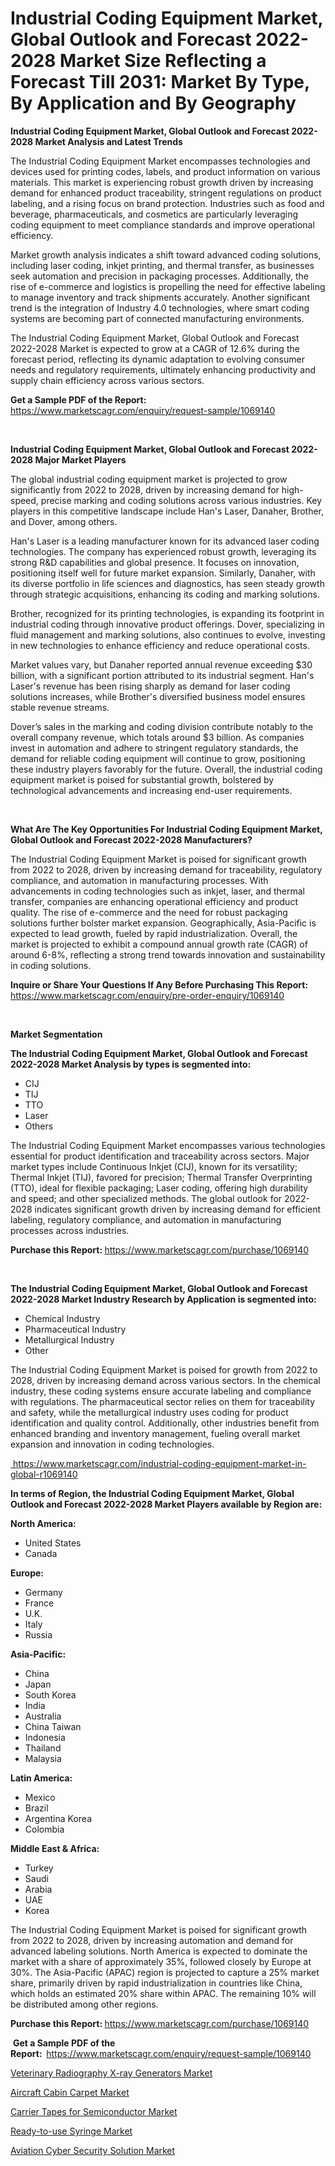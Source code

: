 <p><h1>Industrial Coding Equipment Market, Global Outlook and Forecast 2022-2028 Market Size Reflecting a Forecast Till 2031: Market By Type, By Application and By Geography</h1></p><p><strong>Industrial Coding Equipment Market, Global Outlook and Forecast 2022-2028 Market Analysis and Latest Trends</strong></p>
<p><p>The Industrial Coding Equipment Market encompasses technologies and devices used for printing codes, labels, and product information on various materials. This market is experiencing robust growth driven by increasing demand for enhanced product traceability, stringent regulations on product labeling, and a rising focus on brand protection. Industries such as food and beverage, pharmaceuticals, and cosmetics are particularly leveraging coding equipment to meet compliance standards and improve operational efficiency.</p><p>Market growth analysis indicates a shift toward advanced coding solutions, including laser coding, inkjet printing, and thermal transfer, as businesses seek automation and precision in packaging processes. Additionally, the rise of e-commerce and logistics is propelling the need for effective labeling to manage inventory and track shipments accurately. Another significant trend is the integration of Industry 4.0 technologies, where smart coding systems are becoming part of connected manufacturing environments.</p><p>The Industrial Coding Equipment Market, Global Outlook and Forecast 2022-2028 Market is expected to grow at a CAGR of 12.6% during the forecast period, reflecting its dynamic adaptation to evolving consumer needs and regulatory requirements, ultimately enhancing productivity and supply chain efficiency across various sectors.</p></p>
<p><strong>Get a Sample PDF of the Report:&nbsp;</strong> <a href="https://www.marketscagr.com/enquiry/request-sample/1069140?utm_campaign=1520&utm_medium=2&utm_source=Github&utm_content=ia&utm_term=11102024&utm_id=industrial-coding-equipment-market-global-outlook-and-forecast-2022-2028">https://www.marketscagr.com/enquiry/request-sample/1069140</a></p>
<p>&nbsp;</p>
<p><strong>Industrial Coding Equipment Market, Global Outlook and Forecast 2022-2028 Major Market Players</strong></p>
<p><p>The global industrial coding equipment market is projected to grow significantly from 2022 to 2028, driven by increasing demand for high-speed, precise marking and coding solutions across various industries. Key players in this competitive landscape include Han's Laser, Danaher, Brother, and Dover, among others.</p><p>Han's Laser is a leading manufacturer known for its advanced laser coding technologies. The company has experienced robust growth, leveraging its strong R&D capabilities and global presence. It focuses on innovation, positioning itself well for future market expansion. Similarly, Danaher, with its diverse portfolio in life sciences and diagnostics, has seen steady growth through strategic acquisitions, enhancing its coding and marking solutions.</p><p>Brother, recognized for its printing technologies, is expanding its footprint in industrial coding through innovative product offerings. Dover, specializing in fluid management and marking solutions, also continues to evolve, investing in new technologies to enhance efficiency and reduce operational costs.</p><p>Market values vary, but Danaher reported annual revenue exceeding $30 billion, with a significant portion attributed to its industrial segment. Han's Laser's revenue has been rising sharply as demand for laser coding solutions increases, while Brother's diversified business model ensures stable revenue streams. </p><p>Dover’s sales in the marking and coding division contribute notably to the overall company revenue, which totals around $3 billion. As companies invest in automation and adhere to stringent regulatory standards, the demand for reliable coding equipment will continue to grow, positioning these industry players favorably for the future. Overall, the industrial coding equipment market is poised for substantial growth, bolstered by technological advancements and increasing end-user requirements.</p></p>
<p>&nbsp;</p>
<p><strong>What Are The Key Opportunities For Industrial Coding Equipment Market, Global Outlook and Forecast 2022-2028 Manufacturers?</strong></p>
<p><p>The Industrial Coding Equipment Market is poised for significant growth from 2022 to 2028, driven by increasing demand for traceability, regulatory compliance, and automation in manufacturing processes. With advancements in coding technologies such as inkjet, laser, and thermal transfer, companies are enhancing operational efficiency and product quality. The rise of e-commerce and the need for robust packaging solutions further bolster market expansion. Geographically, Asia-Pacific is expected to lead growth, fueled by rapid industrialization. Overall, the market is projected to exhibit a compound annual growth rate (CAGR) of around 6-8%, reflecting a strong trend towards innovation and sustainability in coding solutions.</p></p>
<p><strong>Inquire or Share Your Questions If Any Before Purchasing This Report:</strong> <a href="https://www.marketscagr.com/enquiry/pre-order-enquiry/1069140?utm_campaign=1520&utm_medium=2&utm_source=Github&utm_content=ia&utm_term=11102024&utm_id=industrial-coding-equipment-market-global-outlook-and-forecast-2022-2028">https://www.marketscagr.com/enquiry/pre-order-enquiry/1069140</a></p>
<p>&nbsp;</p>
<p><strong>Market Segmentation</strong></p>
<p><strong>The Industrial Coding Equipment Market, Global Outlook and Forecast 2022-2028 Market Analysis by types is segmented into:</strong></p>
<p><ul><li>CIJ</li><li>TIJ</li><li>TTO</li><li>Laser</li><li>Others</li></ul></p>
<p><p>The Industrial Coding Equipment Market encompasses various technologies essential for product identification and traceability across sectors. Major market types include Continuous Inkjet (CIJ), known for its versatility; Thermal Inkjet (TIJ), favored for precision; Thermal Transfer Overprinting (TTO), ideal for flexible packaging; Laser coding, offering high durability and speed; and other specialized methods. The global outlook for 2022-2028 indicates significant growth driven by increasing demand for efficient labeling, regulatory compliance, and automation in manufacturing processes across industries.</p></p>
<p><strong>Purchase this Report:&nbsp;</strong><a href="https://www.marketscagr.com/purchase/1069140?utm_campaign=1520&utm_medium=2&utm_source=Github&utm_content=ia&utm_term=11102024&utm_id=industrial-coding-equipment-market-global-outlook-and-forecast-2022-2028">https://www.marketscagr.com/purchase/1069140</a></p>
<p>&nbsp;</p>
<p><strong>The Industrial Coding Equipment Market, Global Outlook and Forecast 2022-2028 Market Industry Research by Application is segmented into:</strong></p>
<p><ul><li>Chemical Industry</li><li>Pharmaceutical Industry</li><li>Metallurgical Industry</li><li>Other</li></ul></p>
<p><p>The Industrial Coding Equipment Market is poised for growth from 2022 to 2028, driven by increasing demand across various sectors. In the chemical industry, these coding systems ensure accurate labeling and compliance with regulations. The pharmaceutical sector relies on them for traceability and safety, while the metallurgical industry uses coding for product identification and quality control. Additionally, other industries benefit from enhanced branding and inventory management, fueling overall market expansion and innovation in coding technologies.</p></p>
<p><a href="https://www.marketscagr.com/industrial-coding-equipment-market-in-global-r1069140?utm_campaign=1520&utm_medium=2&utm_source=Github&utm_content=ia&utm_term=11102024&utm_id=industrial-coding-equipment-market-global-outlook-and-forecast-2022-2028">&nbsp;https://www.marketscagr.com/industrial-coding-equipment-market-in-global-r1069140</a></p>
<p><strong>In terms of Region, the Industrial Coding Equipment Market, Global Outlook and Forecast 2022-2028 Market Players available by Region are:</strong></p>
<p>
    <p> <strong> North America: </strong>
        <ul>
            <li>United States</li>
            <li>Canada</li>
        </ul>
        </p> 
    <p> <strong> Europe: </strong>
        <ul>
            <li>Germany</li>
            <li>France</li>
            <li>U.K.</li>
            <li>Italy</li>
            <li>Russia</li>
        </ul>
        </p> 
    <p> <strong> Asia-Pacific: </strong>
        <ul>
            <li>China</li>
            <li>Japan</li>
            <li>South Korea</li>
            <li>India</li>
            <li>Australia</li>
            <li>China Taiwan</li>
            <li>Indonesia</li>
            <li>Thailand</li>
            <li>Malaysia</li>
        </ul>
        </p> 
    <p> <strong> Latin America: </strong>
        <ul>
            <li>Mexico</li>
            <li>Brazil</li>
            <li>Argentina Korea</li>
            <li>Colombia</li>
        </ul>
        </p> 
    <p> <strong> Middle East & Africa: </strong>
        <ul>
            <li>Turkey</li>
            <li>Saudi</li>
            <li>Arabia</li>
            <li>UAE</li>
            <li>Korea</li>
        </ul>
    </p>
    </p>
<p><p>The Industrial Coding Equipment Market is poised for significant growth from 2022 to 2028, driven by increasing automation and demand for advanced labeling solutions. North America is expected to dominate the market with a share of approximately 35%, followed closely by Europe at 30%. The Asia-Pacific (APAC) region is projected to capture a 25% market share, primarily driven by rapid industrialization in countries like China, which holds an estimated 20% share within APAC. The remaining 10% will be distributed among other regions.</p></p>
<p><strong>Purchase this Report: </strong><a href="https://www.marketscagr.com/purchase/1069140?utm_campaign=1520&utm_medium=2&utm_source=Github&utm_content=ia&utm_term=11102024&utm_id=industrial-coding-equipment-market-global-outlook-and-forecast-2022-2028">https://www.marketscagr.com/purchase/1069140</a></p>
<p>&nbsp;<strong>Get a Sample PDF of the Report:&nbsp;&nbsp;</strong><a href="https://www.marketscagr.com/enquiry/request-sample/1069140?utm_campaign=1520&utm_medium=2&utm_source=Github&utm_content=ia&utm_term=11102024&utm_id=industrial-coding-equipment-market-global-outlook-and-forecast-2022-2028">https://www.marketscagr.com/enquiry/request-sample/1069140</a></p>
<p><strong></strong></p>
<p><p><a href="https://www.linkedin.com/pulse/veterinary-radiography-x-ray-generators-market-size-type-power-dsltf?utm_campaign=1520&utm_medium=2&utm_source=Github&utm_content=ia&utm_term=11102024&utm_id=industrial-coding-equipment-market-global-outlook-and-forecast-2022-2028">Veterinary Radiography X-ray Generators Market</a></p><p><a href="https://www.linkedin.com/pulse/global-aircraft-cabin-carpet-market-trends-innovations-kq1we?utm_campaign=1520&utm_medium=2&utm_source=Github&utm_content=ia&utm_term=11102024&utm_id=industrial-coding-equipment-market-global-outlook-and-forecast-2022-2028">Aircraft Cabin Carpet Market</a></p><p><a href="https://www.linkedin.com/pulse/evolution-carrier-tapes-semiconductor-market-key-shifts-augce?utm_campaign=1520&utm_medium=2&utm_source=Github&utm_content=ia&utm_term=11102024&utm_id=industrial-coding-equipment-market-global-outlook-and-forecast-2022-2028">Carrier Tapes for Semiconductor Market</a></p><p><a href="https://www.linkedin.com/pulse/unveiling-market-trends-global-ready-to-use-syringe-growth-regional-jzvbf?utm_campaign=1520&utm_medium=2&utm_source=Github&utm_content=ia&utm_term=11102024&utm_id=industrial-coding-equipment-market-global-outlook-and-forecast-2022-2028">Ready-to-use Syringe Market</a></p><p><a href="https://www.linkedin.com/pulse/global-aviation-cyber-security-solution-industry-analysis-jg35f?utm_campaign=1520&utm_medium=2&utm_source=Github&utm_content=ia&utm_term=11102024&utm_id=industrial-coding-equipment-market-global-outlook-and-forecast-2022-2028">Aviation Cyber Security Solution Market</a></p></p>